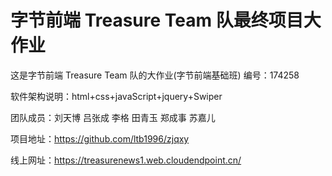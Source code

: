 # 字节前端 Treasure Team 队最终项目大作业

这是字节前端 Treasure Team 队的大作业(字节前端基础班) 编号：174258

软件架构说明：html+css+javaScript+jquery+Swiper

团队成员：刘天博 吕张成 李格 田青玉 郑成事 苏嘉儿

项目地址：https://github.com/ltb1996/zjqxy

线上网址：https://treasurenews1.web.cloudendpoint.cn/
